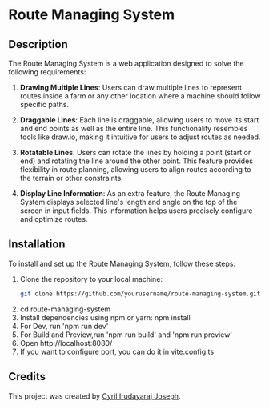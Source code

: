 # Route Managing System

## Description

The Route Managing System is a web application designed to solve the following requirements:

1. **Drawing Multiple Lines**: Users can draw multiple lines to represent routes inside a farm or any other location where a machine should follow specific paths.

2. **Draggable Lines**: Each line is draggable, allowing users to move its start and end points as well as the entire line. This functionality resembles tools like draw.io, making it intuitive for users to adjust routes as needed.

3. **Rotatable Lines**: Users can rotate the lines by holding a point (start or end) and rotating the line around the other point. This feature provides flexibility in route planning, allowing users to align routes according to the terrain or other constraints.

4. **Display Line Information**: As an extra feature, the Route Managing System displays selected line's length and angle on the top of the screen in input fields. This information helps users precisely configure and optimize routes.

## Installation

To install and set up the Route Managing System, follow these steps:

1. Clone the repository to your local machine:
   ```bash
   git clone https://github.com/yourusername/route-managing-system.git
   ```
2. cd route-managing-system
3. Install dependencies using npm or yarn:
   npm install
4. For Dev, run 'npm run dev'
5. For Build and Preview,run 'npm run build' and 'npm run preview'
6. Open http://localhost:8080/
7. If you want to configure port, you can do it in vite.config.ts

## Credits

This project was created by [Cyril Irudayaraj Joseph](https://github.com/cyrilirudayaraj/).
